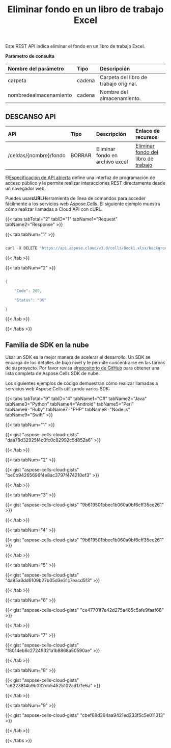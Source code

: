 ﻿---
title: Eliminar fondo en un libro de trabajo Excel
second_title: Aspose.Cells Cloud Documen
linktitle: eliminar
type: docs
url: /es/workbook/background/delete/
aliases: [/delete-background-in-workbook/,/workbook/delete-background/]
keywords: Delete background on an Excel workbook
description: Aspose.Cells Cloud REST API admite la eliminación de fondo en un libro de trabajo Excel en un archivo Excel. SDK admite tipos de lenguajes de desarrollo. Incluyen Android, C#, Go, Java, NodeJS, Perl, PHP, Python, Ruby y Swift.
weight: 170
kwords: Excel, Office Nube, REST API, Hoja de cálculo, PDF, CSV, Json, Markdwon, Eliminar fondo en un libro de trabajo Excel
---
Este REST API indica eliminar el fondo en un libro de trabajo Excel.

**Parámetro de consulta**

|Nombre del parámetro|Tipo|Descripción|
|:- |:- |:- |
|carpeta|cadena|Carpeta del libro de trabajo original.|
|nombredealmacenamiento|cadena|Nombre del almacenamiento.|


## DESCANSO API

|**API**|**Tipo**|**Descripción**|**Enlace de recursos**|
|:- |:- |:- |:- |
|/celdas/{nombre}/fondo|BORRAR|Eliminar fondo en archivo excel|[Eliminar fondo del libro de trabajo](https://apireference.aspose.cloud/cells/#/Workbook/DeleteWorkbookBackground)|

 El[Especificación de API abierta](https://apireference.aspose.cloud/cells/#/Workbook/DeleteDecryptDDeleteWorkbookBackgroundocument) define una interfaz de programación de acceso público y le permite realizar interacciones REST directamente desde un navegador web.

 Puedes usar**cURL**Herramienta de línea de comandos para acceder fácilmente a los servicios web Aspose.Cells. El siguiente ejemplo muestra cómo realizar llamadas a Cloud API con cURL.


{{< tabs tabTotal="2" tabID="1" tabName1="Request" tabName2="Response" >}}

{{< tab tabNum="1" >}}

```java

curl -X DELETE "https://api.aspose.cloud/v3.0/cells/Book1.xlsx/background?folder=DotnetFiles" -H "accept: application/json" -H "x-aspose-client: Containerize.Swagger"

```

{{< /tab >}}

{{< tab tabNum="2" >}}

```java

{

	"Code": 200,

 	"Status": "OK"

}

```

{{< /tab >}}

{{< /tabs >}}

## Familia de SDK en la nube

 Usar un SDK es la mejor manera de acelerar el desarrollo. Un SDK se encarga de los detalles de bajo nivel y le permite concentrarse en las tareas de su proyecto. Por favor revisa el[repositorio de GitHub](https://github.com/aspose-cells-cloud) para obtener una lista completa de Aspose.Cells SDK de nube.

Los siguientes ejemplos de código demuestran cómo realizar llamadas a servicios web Aspose.Cells utilizando varios SDK:


{{< tabs tabTotal="9" tabID="4" tabName1="C#" tabName2="Java" tabName3="Python" tabName4="Android" tabName5="Perl" tabName6="Ruby" tabName7="PHP" tabName8="Node.js" tabName9="Swift" >}}

{{< tab tabNum="1" >}}

{{< gist "aspose-cells-cloud-gists" "daa78d32925f4c0fc0c82992c5d852a6" >}}

{{< /tab >}}

{{< tab tabNum="2" >}}

{{< gist "aspose-cells-cloud-gists" "be0b94265696f4e8ac3797f474210ef3" >}}

{{< /tab >}}

{{< tab tabNum="3" >}}

{{< gist "aspose-cells-cloud-gists" "9b619501bbec1b060a0bf6cff35ee261" >}}

{{< /tab >}}

{{< tab tabNum="4" >}}

{{< gist "aspose-cells-cloud-gists" "9b619501bbec1b060a0bf6cff35ee261" >}}

{{< /tab >}}

{{< tab tabNum="5" >}}

{{< gist "aspose-cells-cloud-gists" "4a85a3dd6109b27b05d3e31c7eacd5f3" >}}

{{< /tab >}}

{{< tab tabNum="6" >}}

{{< gist "aspose-cells-cloud-gists" "ce47701f7e42d275a485c5afe9faaf68" >}}

{{< /tab >}}

{{< tab tabNum="7" >}}

{{< gist "aspose-cells-cloud-gists" "f8014eb6c27249321a1b8868a50590ae" >}}

{{< /tab >}}

{{< tab tabNum="8" >}}

{{< gist "aspose-cells-cloud-gists" "c6223814b9b032db54525102ad171e6a" >}}

{{< /tab >}}

{{< tab tabNum="9" >}}

{{< gist "aspose-cells-cloud-gists" "cbef68d364aa9421ed233f5c5e011313" >}}

{{< /tab >}}

{{< /tabs >}}
